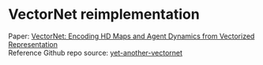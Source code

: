 # VectorNet reimplementation
Paper: [VectorNet: Encoding HD Maps and Agent Dynamics from Vectorized Representation](https://arxiv.org/abs/2005.04259)  
Reference Github repo source: [yet-another-vectornet](https://github.com/xk-huang/yet-another-vectornet)

